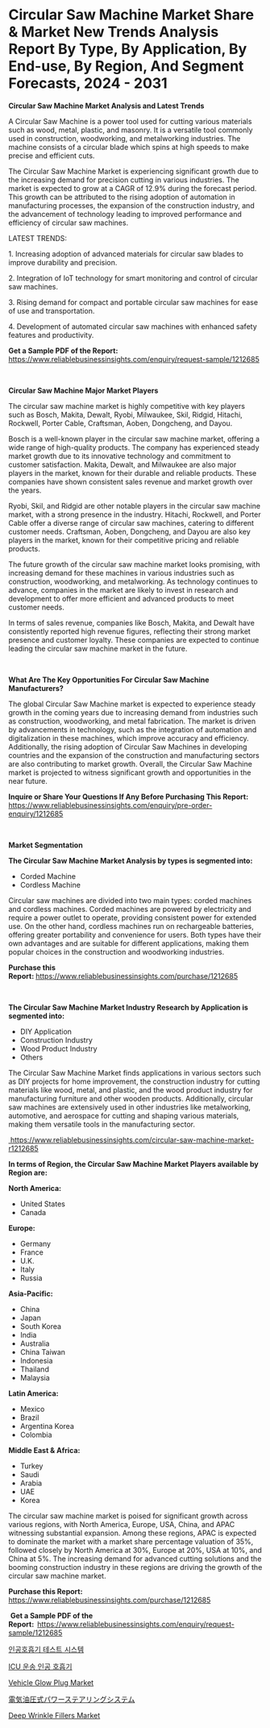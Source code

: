 <p><h1>Circular Saw Machine Market Share & Market New Trends Analysis Report By Type, By Application, By End-use, By Region, And Segment Forecasts, 2024 - 2031</h1></p><p><strong>Circular Saw Machine Market Analysis and Latest Trends</strong></p>
<p><p>A Circular Saw Machine is a power tool used for cutting various materials such as wood, metal, plastic, and masonry. It is a versatile tool commonly used in construction, woodworking, and metalworking industries. The machine consists of a circular blade which spins at high speeds to make precise and efficient cuts.</p><p>The Circular Saw Machine Market is experiencing significant growth due to the increasing demand for precision cutting in various industries. The market is expected to grow at a CAGR of 12.9% during the forecast period. This growth can be attributed to the rising adoption of automation in manufacturing processes, the expansion of the construction industry, and the advancement of technology leading to improved performance and efficiency of circular saw machines.</p><p>LATEST TRENDS:</p><p>1. Increasing adoption of advanced materials for circular saw blades to improve durability and precision.</p><p>2. Integration of IoT technology for smart monitoring and control of circular saw machines.</p><p>3. Rising demand for compact and portable circular saw machines for ease of use and transportation.</p><p>4. Development of automated circular saw machines with enhanced safety features and productivity.</p></p>
<p><strong>Get a Sample PDF of the Report:&nbsp;</strong> <a href="https://www.reliablebusinessinsights.com/enquiry/request-sample/1212685">https://www.reliablebusinessinsights.com/enquiry/request-sample/1212685</a></p>
<p>&nbsp;</p>
<p><strong>Circular Saw Machine Major Market Players</strong></p>
<p><p>The circular saw machine market is highly competitive with key players such as Bosch, Makita, Dewalt, Ryobi, Milwaukee, Skil, Ridgid, Hitachi, Rockwell, Porter Cable, Craftsman, Aoben, Dongcheng, and Dayou. </p><p>Bosch is a well-known player in the circular saw machine market, offering a wide range of high-quality products. The company has experienced steady market growth due to its innovative technology and commitment to customer satisfaction. Makita, Dewalt, and Milwaukee are also major players in the market, known for their durable and reliable products. These companies have shown consistent sales revenue and market growth over the years.</p><p>Ryobi, Skil, and Ridgid are other notable players in the circular saw machine market, with a strong presence in the industry. Hitachi, Rockwell, and Porter Cable offer a diverse range of circular saw machines, catering to different customer needs. Craftsman, Aoben, Dongcheng, and Dayou are also key players in the market, known for their competitive pricing and reliable products.</p><p>The future growth of the circular saw machine market looks promising, with increasing demand for these machines in various industries such as construction, woodworking, and metalworking. As technology continues to advance, companies in the market are likely to invest in research and development to offer more efficient and advanced products to meet customer needs.</p><p>In terms of sales revenue, companies like Bosch, Makita, and Dewalt have consistently reported high revenue figures, reflecting their strong market presence and customer loyalty. These companies are expected to continue leading the circular saw machine market in the future.</p></p>
<p>&nbsp;</p>
<p><strong>What Are The Key Opportunities For Circular Saw Machine Manufacturers?</strong></p>
<p><p>The global Circular Saw Machine market is expected to experience steady growth in the coming years due to increasing demand from industries such as construction, woodworking, and metal fabrication. The market is driven by advancements in technology, such as the integration of automation and digitalization in these machines, which improve accuracy and efficiency. Additionally, the rising adoption of Circular Saw Machines in developing countries and the expansion of the construction and manufacturing sectors are also contributing to market growth. Overall, the Circular Saw Machine market is projected to witness significant growth and opportunities in the near future.</p></p>
<p><strong>Inquire or Share Your Questions If Any Before Purchasing This Report:</strong> <a href="https://www.reliablebusinessinsights.com/enquiry/pre-order-enquiry/1212685">https://www.reliablebusinessinsights.com/enquiry/pre-order-enquiry/1212685</a></p>
<p>&nbsp;</p>
<p><strong>Market Segmentation</strong></p>
<p><strong>The Circular Saw Machine Market Analysis by types is segmented into:</strong></p>
<p><ul><li>Corded Machine</li><li>Cordless Machine</li></ul></p>
<p><p>Circular saw machines are divided into two main types: corded machines and cordless machines. Corded machines are powered by electricity and require a power outlet to operate, providing consistent power for extended use. On the other hand, cordless machines run on rechargeable batteries, offering greater portability and convenience for users. Both types have their own advantages and are suitable for different applications, making them popular choices in the construction and woodworking industries.</p></p>
<p><strong>Purchase this Report:&nbsp;</strong><a href="https://www.reliablebusinessinsights.com/purchase/1212685">https://www.reliablebusinessinsights.com/purchase/1212685</a></p>
<p>&nbsp;</p>
<p><strong>The Circular Saw Machine Market Industry Research by Application is segmented into:</strong></p>
<p><ul><li>DIY Application</li><li>Construction Industry</li><li>Wood Product Industry</li><li>Others</li></ul></p>
<p><p>The Circular Saw Machine Market finds applications in various sectors such as DIY projects for home improvement, the construction industry for cutting materials like wood, metal, and plastic, and the wood product industry for manufacturing furniture and other wooden products. Additionally, circular saw machines are extensively used in other industries like metalworking, automotive, and aerospace for cutting and shaping various materials, making them versatile tools in the manufacturing sector.</p></p>
<p><a href="https://www.reliablebusinessinsights.com/circular-saw-machine-market-r1212685">&nbsp;https://www.reliablebusinessinsights.com/circular-saw-machine-market-r1212685</a></p>
<p><strong>In terms of Region, the Circular Saw Machine Market Players available by Region are:</strong></p>
<p>
    <p> <strong> North America: </strong>
        <ul>
            <li>United States</li>
            <li>Canada</li>
        </ul>
        </p> 
    <p> <strong> Europe: </strong>
        <ul>
            <li>Germany</li>
            <li>France</li>
            <li>U.K.</li>
            <li>Italy</li>
            <li>Russia</li>
        </ul>
        </p> 
    <p> <strong> Asia-Pacific: </strong>
        <ul>
            <li>China</li>
            <li>Japan</li>
            <li>South Korea</li>
            <li>India</li>
            <li>Australia</li>
            <li>China Taiwan</li>
            <li>Indonesia</li>
            <li>Thailand</li>
            <li>Malaysia</li>
        </ul>
        </p> 
    <p> <strong> Latin America: </strong>
        <ul>
            <li>Mexico</li>
            <li>Brazil</li>
            <li>Argentina Korea</li>
            <li>Colombia</li>
        </ul>
        </p> 
    <p> <strong> Middle East & Africa: </strong>
        <ul>
            <li>Turkey</li>
            <li>Saudi</li>
            <li>Arabia</li>
            <li>UAE</li>
            <li>Korea</li>
        </ul>
    </p>
    </p>
<p><p>The circular saw machine market is poised for significant growth across various regions, with North America, Europe, USA, China, and APAC witnessing substantial expansion. Among these regions, APAC is expected to dominate the market with a market share percentage valuation of 35%, followed closely by North America at 30%, Europe at 20%, USA at 10%, and China at 5%. The increasing demand for advanced cutting solutions and the booming construction industry in these regions are driving the growth of the circular saw machine market.</p></p>
<p><strong>Purchase this Report: </strong><a href="https://www.reliablebusinessinsights.com/purchase/1212685">https://www.reliablebusinessinsights.com/purchase/1212685</a></p>
<p>&nbsp;<strong>Get a Sample PDF of the Report:&nbsp;&nbsp;</strong><a href="https://www.reliablebusinessinsights.com/enquiry/request-sample/1212685">https://www.reliablebusinessinsights.com/enquiry/request-sample/1212685</a></p>
<p><strong></strong></p>
<p><p><a href="https://github.com/sougarounis/Market-Research-Report-List-4/blob/main/5560477108465.md">인공호흡기 테스트 시스템</a></p><p><a href="https://medium.com/@rogerking2023/icu-transport-ventilator-%EC%8B%9C%EC%9E%A5-%EA%B2%BD%EC%9F%81-%EB%B6%84%EC%84%9D-%EC%8B%9C%EC%9E%A5-%ED%8A%B8%EB%A0%8C%EB%93%9C-%EB%B0%8F-2031%EB%85%84%EA%B9%8C%EC%A7%80%EC%9D%98-%EC%98%88%EC%B8%A1-f1587ed44897">ICU 운송 인공 호흡기</a></p><p><a href="https://github.com/derrinmiltonellis35gcl/Market-Research-Report-List-2/blob/main/vehicle-glow-plug-market.md">Vehicle Glow Plug Market</a></p><p><a href="https://github.com/efcvopdgkdx128/Market-Research-Report-List-2/blob/main/2007604102409.md">電気油圧式パワーステアリングシステム</a></p><p><a href="https://github.com/Chiragrp22/Market-Research-Report-List-4/blob/main/deep-wrinkle-fillers-market.md">Deep Wrinkle Fillers Market</a></p></p>